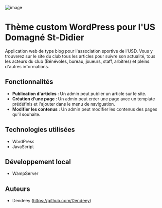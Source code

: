 ![image](https://github.com/Dendeey/res03-projet-final/assets/103638209/ee17c519-4b91-4790-9cb1-23f56531d766)

# Thème custom WordPress pour l'US Domagné St-Didier

Application web de type blog pour l'association sportive de l'USD. Vous y trouverez sur le site du club tous les articles pour suivre son actualité, tous les acteurs du club (Bénévoles, bureau, joueurs, staff, arbitres) et pleins d'autres informations.

## Fonctionnalités

- **Publication d'articles :** Un admin peut publier un article sur le site.
- **Création d'une page :** Un admin peut créer une page avec un template prédéfinis et l'ajouter dans le menu de naviguation.
- **Modifier les contenus :** Un admin peut modifier les contenus des pages qu'il souhaite.

## Technologies utilisées

- WordPress
- JavaScript

## Développement local

- WampServer

## Auteurs

- Dendeey (https://github.com/Dendeey)
